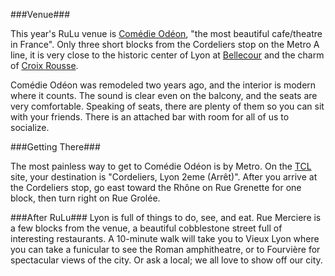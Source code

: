 ###Venue###

This year's RuLu venue is [Comédie Odéon](https://maps.google.com/maps?um=1&ie=UTF-8&q=Com%C3%A9die+Od%C3%A9on&fb=1&hq=Com%C3%A9die+Od%C3%A9on,+Rue+Grol%C3%A9e,+Lyon,+France), "the most beautiful cafe/theatre in France". Only three short blocks from the Cordeliers stop on the Metro A line, it is very close to the historic center of Lyon at [Bellecour](https://en.wikipedia.org/wiki/Place_Bellecour) and the charm of [Croix Rousse](https://en.wikipedia.org/wiki/La_Croix-Rousse). 

Comédie Odéon was remodeled two years ago, and the interior is modern where it counts. The sound is clear even on the balcony, and the seats are very comfortable. Speaking of seats, there are plenty of them so you can sit with your friends. There is an attached bar with room for all of us to socialize.

###Getting There###

The most painless way to get to Comédie Odéon is by Metro. On the [TCL](http://www.tcl.fr/) site, your destination is "Cordeliers, Lyon 2eme (Arrêt)". After you arrive at the Cordeliers stop, go east toward the Rhône on Rue Grenette for one block, then turn right on Rue Grolée.

###After RuLu###
Lyon is full of things to do, see, and eat. Rue Merciere is a few blocks from the venue, a beautiful cobblestone street full of interesting restaurants. A 10-minute walk will take you to Vieux Lyon where you can take a funicular to see the Roman amphitheatre, or to Fourvière for spectacular views of the city. Or ask a local; we all love to show off our city.
